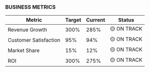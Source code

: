 ### BUSINESS METRICS

| Metric | Target | Current | Status |
|--------|--------|---------|--------|
| Revenue Growth | 300% | 285% | 🟡 ON TRACK |
| Customer Satisfaction | 95% | 94% | 🟡 ON TRACK |
| Market Share | 15% | 12% | 🟡 ON TRACK |
| ROI | 300% | 275% | 🟡 ON TRACK |
